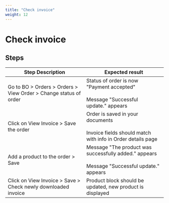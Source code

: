 ```yaml
---
title: "Check invoice"
weight: 12
---
```


# Check invoice
## Steps
| Step Description | Expected result |
| ----- | ----- |
| Go to BO > Orders > Orders > View Order > Change status of order | Status of order is now "Payment accepted"<br><br>Message "Successful update." appears |
| Click on View Invoice > Save the order | Order is saved in your documents<br><br>Invoice fields should match with info in Order details page |
| Add a product to the order > Save | Message "The product was successfully added." appears<br><br>Message "Successful update." appears |
| Click on View Invoice > Save > Check newly downloaded invoice | Product block should be updated, new product is displayed |
